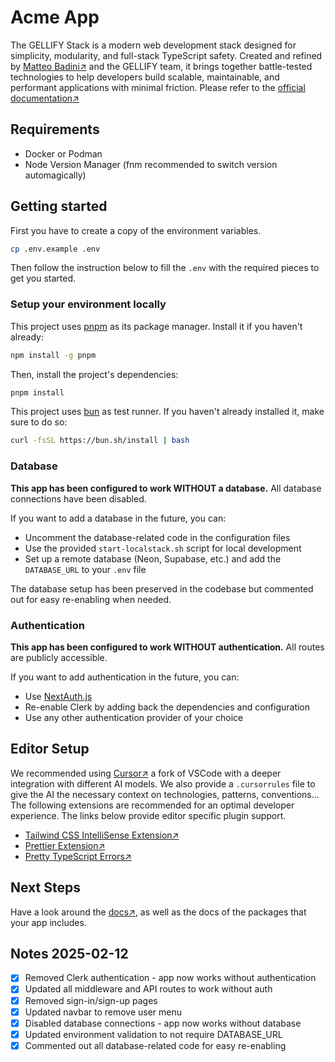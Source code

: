 # Acme App

The GELLIFY Stack is a modern web development stack designed for simplicity, modularity, and full-stack TypeScript safety. Created and refined by [Matteo Badini↗](https://x.com/badini_matteo) and the GELLIFY team, it brings together battle-tested technologies to help developers build scalable, maintainable, and performant applications with minimal friction. Please refer to the [official documentation↗](https://gellify.dev)

## Requirements

- Docker or Podman
- Node Version Manager (fnm recommended to switch version automagically)

## Getting started

First you have to create a copy of the environment variables.

```sh
cp .env.example .env
```

Then follow the instruction below to fill the `.env` with the required pieces to get you started.

### Setup your environment locally

This project uses [pnpm](https://pnpm.io) as its package manager. Install it if you haven't already:

```bash
npm install -g pnpm
```

Then, install the project's dependencies:

```bash
pnpm install
```

This project uses [bun](https://bun.com/) as test runner. If you haven't already installed it, make sure to do so:

```bash
curl -fsSL https://bun.sh/install | bash
```

### Database

**This app has been configured to work WITHOUT a database.** All database connections have been disabled.

If you want to add a database in the future, you can:
- Uncomment the database-related code in the configuration files
- Use the provided `start-localstack.sh` script for local development
- Set up a remote database (Neon, Supabase, etc.) and add the `DATABASE_URL` to your `.env` file

The database setup has been preserved in the codebase but commented out for easy re-enabling when needed.

### Authentication

**This app has been configured to work WITHOUT authentication.** All routes are publicly accessible.

If you want to add authentication in the future, you can:
- Use [NextAuth.js](https://next-auth.js.org/) 
- Re-enable Clerk by adding back the dependencies and configuration
- Use any other authentication provider of your choice

## Editor Setup

We recommended using [Cursor↗](https://www.cursor.com/) a fork of VSCode with a deeper integration with different AI models. We also provide a `.cursorrules` file to give the AI the necessary context on technologies, patterns, conventions...
The following extensions are recommended for an optimal developer experience. The links below provide editor specific plugin support.

- [Tailwind CSS IntelliSense Extension↗](https://tailwindcss.com/docs/editor-setup)
- [Prettier Extension↗](https://prettier.io/docs/en/editors.html)
- [Pretty TypeScript Errors↗](https://marketplace.visualstudio.com/items?itemName=yoavbls.pretty-ts-errors)

## Next Steps

Have a look around the [docs↗](https://gellify.dev), as well as the docs of the packages that your app includes.

## Notes 2025-02-12

- [x] Removed Clerk authentication - app now works without authentication
- [x] Updated all middleware and API routes to work without auth
- [x] Removed sign-in/sign-up pages
- [x] Updated navbar to remove user menu
- [x] Disabled database connections - app now works without database
- [x] Updated environment validation to not require DATABASE_URL
- [x] Commented out all database-related code for easy re-enabling
